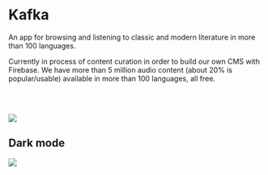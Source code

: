# Kafka
An app for browsing and listening to classic and modern literature in more than 100 languages.


Currently in process of content curation in order to build our own CMS with Firebase. We have more than 5 million audio content (about 20% is popular/usable) available in more than 100 languages, all free.



</br></br>

<img src="https://user-images.githubusercontent.com/6247940/56096787-4eed5880-5f0a-11e9-850c-fa8160266a5e.png">

## Dark mode
<img src="https://user-images.githubusercontent.com/6247940/56097011-9f65b580-5f0c-11e9-92a6-cf0498f1532a.png">
